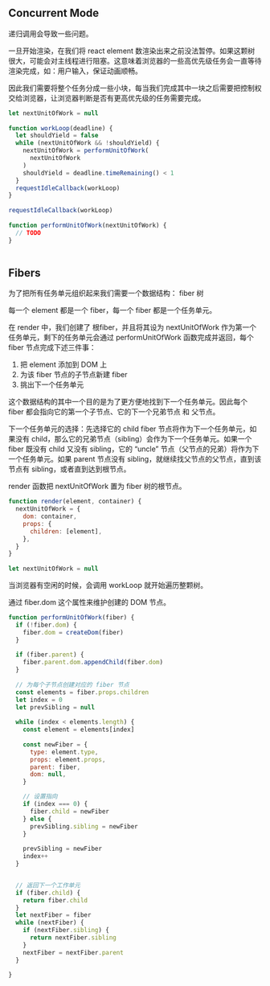 ## Concurrent Mode
递归调用会导致一些问题。

一旦开始渲染，在我们将 react element 数渲染出来之前没法暂停。如果这颗树很大，可能会对主线程进行阻塞。这意味着浏览器的一些高优先级任务会一直等待渲染完成，如：用户输入，保证动画顺畅。


因此我们需要将整个任务分成一些小块，每当我们完成其中一块之后需要把控制权交给浏览器，让浏览器判断是否有更高优先级的任务需要完成。
```js
let nextUnitOfWork = null
​
function workLoop(deadline) {
  let shouldYield = false
  while (nextUnitOfWork && !shouldYield) {
    nextUnitOfWork = performUnitOfWork(
      nextUnitOfWork
    )
    shouldYield = deadline.timeRemaining() < 1
  }
  requestIdleCallback(workLoop)
}
​
requestIdleCallback(workLoop)
​
function performUnitOfWork(nextUnitOfWork) {
  // TODO
}
​
```

## Fibers
为了把所有任务单元组织起来我们需要一个数据结构： fiber 树

每一个 element 都是一个 fiber，每一个 fiber 都是一个任务单元。

在 render 中，我们创建了 根fiber，并且将其设为 nextUnitOfWork 作为第一个任务单元，剩下的任务单元会通过 performUnitOfWork 函数完成并返回，每个 fiber 节点完成下述三件事：
1. 把 element 添加到 DOM 上
2. 为该 fiber 节点的子节点新建 fiber
3. 挑出下一个任务单元

这个数据结构的其中一个目的是为了更方便地找到下一个任务单元。因此每个 fiber 都会指向它的第一个子节点、它的下一个兄弟节点 和 父节点。

下一个任务单元的选择：先选择它的 child fiber 节点将作为下一个任务单元，如果没有 child，那么它的兄弟节点（sibling）会作为下一个任务单元。如果一个 fiber 既没有 child 又没有 sibling，它的 “uncle” 节点（父节点的兄弟）将作为下一个任务单元。如果 parent 节点没有 sibling，就继续找父节点的父节点，直到该节点有 sibling，或者直到达到根节点。


render 函数把 nextUnitOfWork 置为 fiber 树的根节点。
```js
function render(element, container) {
  nextUnitOfWork = {
    dom: container,
    props: {
      children: [element],
    },
  }
}
​
let nextUnitOfWork = null
```

当浏览器有空闲的时候，会调用 workLoop 就开始遍历整颗树。

通过 fiber.dom 这个属性来维护创建的 DOM 节点。
```js
function performUnitOfWork(fiber) {
  if (!fiber.dom) {
    fiber.dom = createDom(fiber)
  }
​
  if (fiber.parent) {
    fiber.parent.dom.appendChild(fiber.dom)
  }
​
  // 为每个子节点创建对应的 fiber 节点
  const elements = fiber.props.children
  let index = 0
  let prevSibling = null
​
  while (index < elements.length) {
    const element = elements[index]
​
    const newFiber = {
      type: element.type,
      props: element.props,
      parent: fiber,
      dom: null,
    }

    // 设置指向
    if (index === 0) {
      fiber.child = newFiber
    } else {
      prevSibling.sibling = newFiber
    }
​
    prevSibling = newFiber
    index++
  }


  // 返回下一个工作单元
  if (fiber.child) {
    return fiber.child
  }
  let nextFiber = fiber
  while (nextFiber) {
    if (nextFiber.sibling) {
      return nextFiber.sibling
    }
    nextFiber = nextFiber.parent
  }

}
```